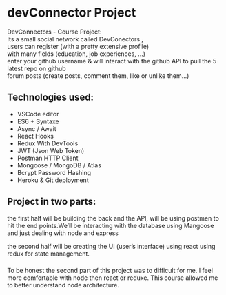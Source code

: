 # devConnector Project
DevConnectors - Course Project:  
Its a small social network called DevConectors ,  
users can register (with a pretty extensive profile)  
with many fields (education, job experiences, ...)  
enter your github username & will interact with the github API to pull the 5 latest repo on github  
forum posts (create posts, comment them, like or unlike them…)  

## Technologies used:
- VSCode editor
- ES6 + Syntaxe
- Async / Await
- React Hooks
- Redux With DevTools
- JWT (Json Web Token)
- Postman HTTP Client
- Mongoose / MongoDB / Atlas
- Bcrypt Password Hashing
- Heroku & Git deployment

## Project in two parts: 
the first half will be building the back and the API, will be using postmen to hit the end points.We’ll be interacting with the database using Mangoose and just dealing with node and express

the second half will be creating the UI (user’s interface) using react using redux for state management.

### 
To be honest the second part of this project was to difficult for me. I feel more comfortable with node then react or reduxe. This course allowed me to better understand node architecture. 

###
